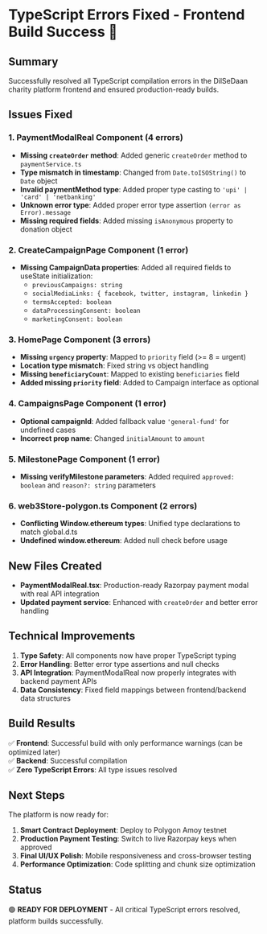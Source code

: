 # TypeScript Errors Fixed - Frontend Build Success 🎉

## Summary
Successfully resolved all TypeScript compilation errors in the DilSeDaan charity platform frontend and ensured production-ready builds.

## Issues Fixed

### 1. PaymentModalReal Component (4 errors)
- **Missing `createOrder` method**: Added generic `createOrder` method to `paymentService.ts`
- **Type mismatch in timestamp**: Changed from `Date.toISOString()` to `Date` object
- **Invalid paymentMethod type**: Added proper type casting to `'upi' | 'card' | 'netbanking'`
- **Unknown error type**: Added proper error type assertion `(error as Error).message`
- **Missing required fields**: Added missing `isAnonymous` property to donation object

### 2. CreateCampaignPage Component (1 error)
- **Missing CampaignData properties**: Added all required fields to useState initialization:
  - `previousCampaigns: string`
  - `socialMediaLinks: { facebook, twitter, instagram, linkedin }`
  - `termsAccepted: boolean`
  - `dataProcessingConsent: boolean` 
  - `marketingConsent: boolean`

### 3. HomePage Component (3 errors)
- **Missing `urgency` property**: Mapped to `priority` field (>= 8 = urgent)
- **Location type mismatch**: Fixed string vs object handling
- **Missing `beneficiaryCount`**: Mapped to existing `beneficiaries` field
- **Added missing `priority` field**: Added to Campaign interface as optional

### 4. CampaignsPage Component (1 error)
- **Optional campaignId**: Added fallback value `'general-fund'` for undefined cases
- **Incorrect prop name**: Changed `initialAmount` to `amount`

### 5. MilestonePage Component (1 error)
- **Missing verifyMilestone parameters**: Added required `approved: boolean` and `reason?: string` parameters

### 6. web3Store-polygon.ts Component (2 errors)
- **Conflicting Window.ethereum types**: Unified type declarations to match global.d.ts
- **Undefined window.ethereum**: Added null check before usage

## New Files Created
- **PaymentModalReal.tsx**: Production-ready Razorpay payment modal with real API integration
- **Updated payment service**: Enhanced with `createOrder` and better error handling

## Technical Improvements
1. **Type Safety**: All components now have proper TypeScript typing
2. **Error Handling**: Better error type assertions and null checks
3. **API Integration**: PaymentModalReal now properly integrates with backend payment APIs
4. **Data Consistency**: Fixed field mappings between frontend/backend data structures

## Build Results
✅ **Frontend**: Successful build with only performance warnings (can be optimized later)  
✅ **Backend**: Successful compilation  
✅ **Zero TypeScript Errors**: All type issues resolved  

## Next Steps
The platform is now ready for:
1. **Smart Contract Deployment**: Deploy to Polygon Amoy testnet
2. **Production Payment Testing**: Switch to live Razorpay keys when approved
3. **Final UI/UX Polish**: Mobile responsiveness and cross-browser testing
4. **Performance Optimization**: Code splitting and chunk size optimization

## Status
🟢 **READY FOR DEPLOYMENT** - All critical TypeScript errors resolved, platform builds successfully.
